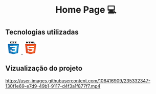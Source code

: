 <h1 align="center"> Home Page 💻 </h1>

<h2> Tecnologias utilizadas </h2>

 <a href="https://www.w3schools.com/css/" target="_blank" rel="noreferrer"> 
<img src="https://raw.githubusercontent.com/devicons/devicon/master/icons/css3/css3-original-wordmark.svg" alt="css3" width="50" height="40"/> </a> 
 <a href="https://www.w3.org/html/" target="_blank" rel="noreferrer"> 
<img src="https://raw.githubusercontent.com/devicons/devicon/master/icons/html5/html5-original-wordmark.svg" alt="html5" width="50" height="40"/> </a> 

<h2> Vizualização do projeto </h2>



https://user-images.githubusercontent.com/106416909/235332347-130f1e69-e7d9-49b1-9117-d4f3a1f877f7.mp4

